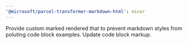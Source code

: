 ```yaml
---
'@microsoft/parcel-transformer-markdown-html': minor
---
```


Provide custom marked rendered that to prevent markdown styles from poluting code block examples. Update code block markup.
